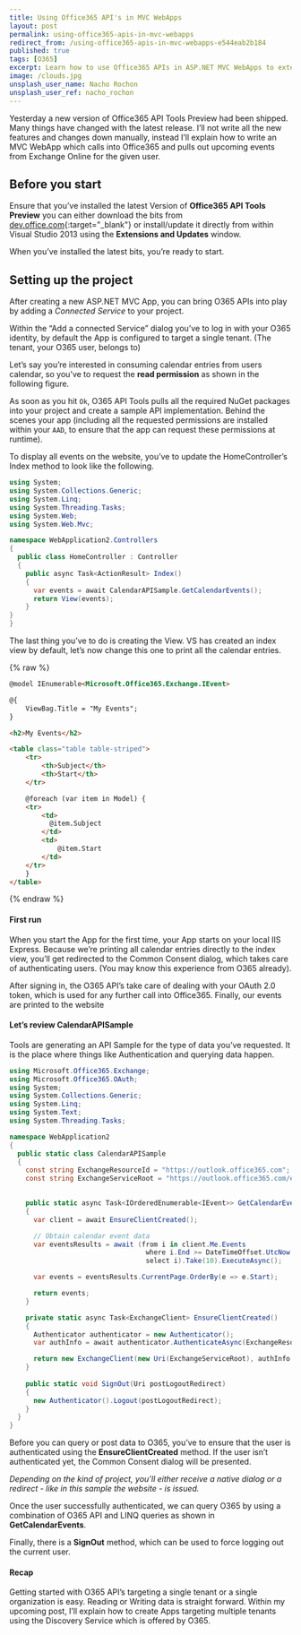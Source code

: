 ```yaml
---
title: Using Office365 API's in MVC WebApps
layout: post
permalink: using-office365-apis-in-mvc-webapps
redirect_from: /using-office365-apis-in-mvc-webapps-e544eab2b184
published: true
tags: [O365]
excerpt: Learn how to use Office365 APIs in ASP.NET MVC WebApps to extend your webapps with data from Office365
image: /clouds.jpg
unsplash_user_name: Nacho Rochon
unsplash_user_ref: nacho_rochon
---
```


Yesterday a new version of Office365 API Tools Preview had been shipped. Many things have changed with the latest release. I’ll not write all the new features and changes down manually, instead I’ll explain how to write an MVC WebApp which calls into Office365 and pulls out upcoming events from Exchange Online for the given user.

## Before you start

Ensure that you’ve installed the latest Version of **Office365 API Tools Preview** you can either download the bits from [dev.office.com](http://dev.office.com){:target="_blank"} or install/update it directly from within Visual Studio 2013 using the **Extensions and Updates** window.

When you’ve installed the latest bits, you’re ready to start.

## Setting up the project

After creating a new ASP.NET MVC App, you can bring O365 APIs into play by adding a *Connected Service* to your project.

Within the “Add a connected Service” dialog you’ve to log in with your O365 identity, by default the App is configured to target a single tenant. (The tenant, your O365 user, belongs to)

Let’s say you’re interested in consuming calendar entries from users calendar, so you’ve to request the **read permission** as shown in the following figure.

As soon as you hit `Ok`, O365 API Tools pulls all the required NuGet packages into your project and create a sample API implementation. Behind the scenes your app (including all the requested permissions are installed within your `AAD`, to ensure that the app can request these permissions at runtime).

To display all events on the website, you’ve to update the HomeController’s Index method to look like the following.

```csharp
using System;
using System.Collections.Generic;
using System.Linq;
using System.Threading.Tasks;
using System.Web;
using System.Web.Mvc;

namespace WebApplication2.Controllers
{
  public class HomeController : Controller
  {
    public async Task<ActionResult> Index()
    {
      var events = await CalendarAPISample.GetCalendarEvents();
      return View(events);
    }
}
}

```

The last thing you’ve to do is creating the View. VS has created an index view by default, let’s now change this one to print all the calendar entries.

{% raw %}
```html
@model IEnumerable<Microsoft.Office365.Exchange.IEvent>

@{
    ViewBag.Title = "My Events";
}

<h2>My Events</h2>

<table class="table table-striped">
    <tr>
        <th>Subject</th>
        <th>Start</th>
    </tr>

    @foreach (var item in Model) {
    <tr>
        <td>
          @item.Subject
        </td>
        <td>
            @item.Start
        </td>
    </tr>
    }
</table>

```
{% endraw %}

#### First run

When you start the App for the first time, your App starts on your local IIS Express. Because we’re printing all calendar entries directly to the index view, you’ll get redirected to the Common Consent dialog, which takes care of authenticating users. (You may know this experience from O365 already).

After signing in, the O365 API’s take care of dealing with your OAuth 2.0 token, which is used for any further call into Office365. Finally, our events are printed to the website

#### Let’s review CalendarAPISample

Tools are generating an API Sample for the type of data you’ve requested. It is the place where things like Authentication and querying data happen.

```csharp
using Microsoft.Office365.Exchange;
using Microsoft.Office365.OAuth;
using System;
using System.Collections.Generic;
using System.Linq;
using System.Text;
using System.Threading.Tasks;

namespace WebApplication2
{
  public static class CalendarAPISample
  {
    const string ExchangeResourceId = "https://outlook.office365.com";
    const string ExchangeServiceRoot = "https://outlook.office365.com/ews/odata";

      
    public static async Task<IOrderedEnumerable<IEvent>> GetCalendarEvents()
    {
      var client = await EnsureClientCreated();

      // Obtain calendar event data
      var eventsResults = await (from i in client.Me.Events
                                  where i.End >= DateTimeOffset.UtcNow
                                  select i).Take(10).ExecuteAsync();

      var events = eventsResults.CurrentPage.OrderBy(e => e.Start);

      return events;
    }

    private static async Task<ExchangeClient> EnsureClientCreated()
    {
      Authenticator authenticator = new Authenticator();
      var authInfo = await authenticator.AuthenticateAsync(ExchangeResourceId);

      return new ExchangeClient(new Uri(ExchangeServiceRoot), authInfo.GetAccessToken);
    }
    
    public static void SignOut(Uri postLogoutRedirect)
    {
      new Authenticator().Logout(postLogoutRedirect);
    }
  }
}

```

Before you can query or post data to O365, you’ve to ensure that the user is authenticated using the **EnsureClientCreated** method. If the user isn’t authenticated yet, the Common Consent dialog will be presented.

*Depending on the kind of project, you’ll either receive a native dialog or a redirect - like in this sample the website - is issued.*

Once the user successfully authenticated, we can query O365 by using a combination of O365 API and LINQ queries as shown in **GetCalendarEvents**.

Finally, there is a **SignOut** method, which can be used to force logging out the current user.

#### Recap

Getting started with O365 API’s targeting a single tenant or a single organization is easy. Reading or Writing data is straight forward. Within my upcoming post, I’ll explain how to create Apps targeting multiple tenants using the Discovery Service which is offered by O365.


